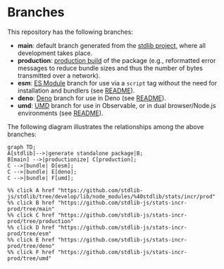 <!--

@license Apache-2.0

Copyright (c) 2022 The Stdlib Authors.

Licensed under the Apache License, Version 2.0 (the "License");
you may not use this file except in compliance with the License.
You may obtain a copy of the License at

    http://www.apache.org/licenses/LICENSE-2.0

Unless required by applicable law or agreed to in writing, software
distributed under the License is distributed on an "AS IS" BASIS,
WITHOUT WARRANTIES OR CONDITIONS OF ANY KIND, either express or implied.
See the License for the specific language governing permissions and
limitations under the License.

-->

# Branches

This repository has the following branches:

-   **main**: default branch generated from the [stdlib project][stdlib-url], where all development takes place.
-   **production**: [production build][production-url] of the package (e.g., reformatted error messages to reduce bundle sizes and thus the number of bytes transmitted over a network).
-   **esm**: [ES Module][esm-url] branch for use via a `script` tag without the need for installation and bundlers (see [README][esm-readme]).
-   **deno**: [Deno][deno-url] branch for use in Deno (see [README][deno-readme]).
-   **umd**: [UMD][umd-url] branch for use in Observable, or in dual browser/Node.js environments (see [README][umd-readme]).

The following diagram illustrates the relationships among the above branches:

```mermaid
graph TD;
A[stdlib]-->|generate standalone package|B;
B[main] -->|productionize| C[production];
C -->|bundle| D[esm];
C -->|bundle| E[deno];
C -->|bundle| F[umd];

%% click A href "https://github.com/stdlib-js/stdlib/tree/develop/lib/node_modules/%40stdlib/stats/incr/prod"
%% click B href "https://github.com/stdlib-js/stats-incr-prod/tree/main"
%% click C href "https://github.com/stdlib-js/stats-incr-prod/tree/production"
%% click D href "https://github.com/stdlib-js/stats-incr-prod/tree/esm"
%% click E href "https://github.com/stdlib-js/stats-incr-prod/tree/deno"
%% click F href "https://github.com/stdlib-js/stats-incr-prod/tree/umd"
```

[stdlib-url]: https://github.com/stdlib-js/stdlib/tree/develop/lib/node_modules/%40stdlib/stats/incr/prod
[production-url]: https://github.com/stdlib-js/stats-incr-prod/tree/production
[deno-url]: https://github.com/stdlib-js/stats-incr-prod/tree/deno
[deno-readme]: https://github.com/stdlib-js/stats-incr-prod/blob/deno/README.md
[umd-url]: https://github.com/stdlib-js/stats-incr-prod/tree/umd
[umd-readme]: https://github.com/stdlib-js/stats-incr-prod/blob/umd/README.md
[esm-url]: https://github.com/stdlib-js/stats-incr-prod/tree/esm
[esm-readme]: https://github.com/stdlib-js/stats-incr-prod/blob/esm/README.md